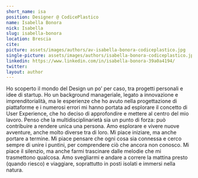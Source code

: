 ```yaml
---
short_name: isa
position: Designer @ CodicePlastico
name: Isabella Bonora
nick: Isabella
slug: isabella-bonora
location: Brescia
cite:
picture: assets/images/authors/av-isabella-bonora-codiceplastico.jpg
single-picture: assets/images/authors/isabella-bonora-codiceplastico.jpg
linkedin: https://www.linkedin.com/in/isabella-bonora-39a0a4194/
twitter: 
layout: author
---
```


<p>Ho scoperto il mondo del Design un po’ per caso, tra progetti personali e idee di startup. Ho un background manageriale, legato a innovazione e imprenditorialità, ma le esperienze che ho avuto nella progettazione di piattaforme e i numerosi errori mi hanno portata ad esplorare il concetto di User Experience, che ho deciso di approfondire e mettere al centro del mio lavoro. Penso che la multidisciplinarietà sia un punto di forza: può contribuire a rendere unica una persona. Amo esplorare e vivere nuove avventure, anche molto diverse tra di loro. Mi piace iniziare, ma anche portare a termine. Mi piace pensare che ogni cosa sia connessa e cerco sempre di unire i puntini, per comprendere ciò che ancora non conosco. Mi piace il silenzio, ma anche farmi trascinare dalle melodie che mi trasmettono qualcosa. Amo svegliarmi e andare a correre la mattina presto (quando riesco) e viaggiare, soprattutto in posti isolati e immersi nella natura.
</p>
